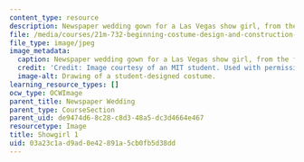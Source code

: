 ```yaml
---
content_type: resource
description: Newspaper wedding gown for a Las Vegas show girl, from the front.
file: /media/courses/21m-732-beginning-costume-design-and-construction-fall-2008/03a23c1ad9ad0e42891a5cb0fb5d38dd_showgirl1.jpg
file_type: image/jpeg
image_metadata:
  caption: Newspaper wedding gown for a Las Vegas show girl, from the front.
  credit: 'Credit: Image courtesy of an MIT student. Used with permission.'
  image-alt: Drawing of a student-designed costume.
learning_resource_types: []
ocw_type: OCWImage
parent_title: Newspaper Wedding
parent_type: CourseSection
parent_uid: de9474d6-8c28-c8d3-48a5-dc3d4664e467
resourcetype: Image
title: Showgirl 1
uid: 03a23c1a-d9ad-0e42-891a-5cb0fb5d38dd
---
```

